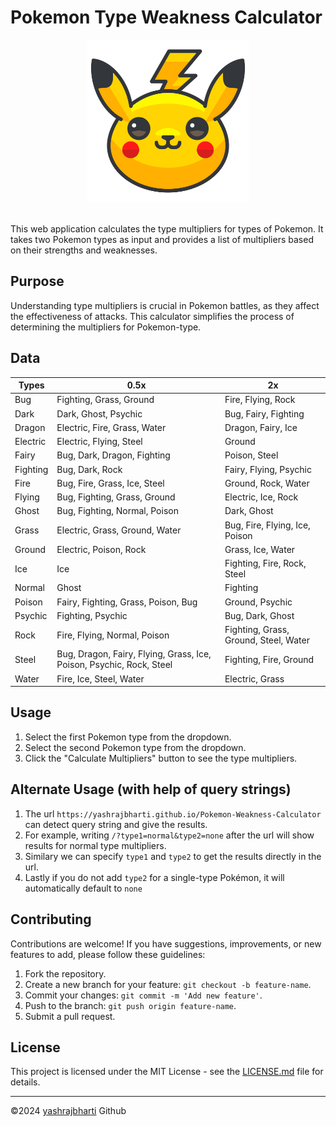 # Pokemon Type Weakness Calculator

<p align="center">
  <img src="./favicon.png" height="260px">
  <br>
  <img alt="" src="https://img.shields.io/github/license/yashrajbharti/Pokemon-Weakness-Calculator">
  <img alt="" src="https://img.shields.io/github/issues/yashrajbharti/Pokemon-Weakness-Calculator?color=blue">
  <img alt="" src="https://img.shields.io/github/forks/yashrajbharti/Pokemon-Weakness-Calculator?style=social">
  <img alt="" src="https://img.shields.io/github/languages/top/yashrajbharti/Pokemon-Weakness-Calculator?color=f0db4f">
</p>

This web application calculates the type multipliers for types of Pokemon. It takes two Pokemon types as input and provides a list of multipliers based on their strengths and weaknesses.

## Purpose

Understanding type multipliers is crucial in Pokemon battles, as they affect the effectiveness of attacks. This calculator simplifies the process of determining the multipliers for Pokemon-type.

## Data

| Types    | 0.5x                                                                 | 2x                                    |
| -------- | -------------------------------------------------------------------- | ------------------------------------- |
| Bug      | Fighting, Grass, Ground                                              | Fire, Flying, Rock                    |
| Dark     | Dark, Ghost, Psychic                                                 | Bug, Fairy, Fighting                  |
| Dragon   | Electric, Fire, Grass, Water                                         | Dragon, Fairy, Ice                    |
| Electric | Electric, Flying, Steel                                              | Ground                                |
| Fairy    | Bug, Dark, Dragon, Fighting                                          | Poison, Steel                         |
| Fighting | Bug, Dark, Rock                                                      | Fairy, Flying, Psychic                |
| Fire     | Bug, Fire, Grass, Ice, Steel                                         | Ground, Rock, Water                   |
| Flying   | Bug, Fighting, Grass, Ground                                         | Electric, Ice, Rock                   |
| Ghost    | Bug, Fighting, Normal, Poison                                        | Dark, Ghost                           |
| Grass    | Electric, Grass, Ground, Water                                       | Bug, Fire, Flying, Ice, Poison        |
| Ground   | Electric, Poison, Rock                                               | Grass, Ice, Water                     |
| Ice      | Ice                                                                  | Fighting, Fire, Rock, Steel           |
| Normal   | Ghost                                                                | Fighting                              |
| Poison   | Fairy, Fighting, Grass, Poison, Bug                                  | Ground, Psychic                       |
| Psychic  | Fighting, Psychic                                                    | Bug, Dark, Ghost                      |
| Rock     | Fire, Flying, Normal, Poison                                         | Fighting, Grass, Ground, Steel, Water |
| Steel    | Bug, Dragon, Fairy, Flying, Grass, Ice, Poison, Psychic, Rock, Steel | Fighting, Fire, Ground                |
| Water    | Fire, Ice, Steel, Water                                              | Electric, Grass                       |

## Usage

1. Select the first Pokemon type from the dropdown.
2. Select the second Pokemon type from the dropdown.
3. Click the "Calculate Multipliers" button to see the type multipliers.

## Alternate Usage (with help of query strings)

1. The url `https://yashrajbharti.github.io/Pokemon-Weakness-Calculator` can detect query string and give the results.
2. For example, writing `/?type1=normal&type2=none` after the url will show results for normal type multipliers.
3. Similary we can specify `type1` and `type2` to get the results directly in the url.
4. Lastly if you do not add `type2` for a single-type Pokémon, it will automatically default to `none`

## Contributing

Contributions are welcome! If you have suggestions, improvements, or new features to add, please follow these guidelines:

1. Fork the repository.
2. Create a new branch for your feature: `git checkout -b feature-name`.
3. Commit your changes: `git commit -m 'Add new feature'`.
4. Push to the branch: `git push origin feature-name`.
5. Submit a pull request.

## License

This project is licensed under the MIT License - see the [LICENSE.md](https://github.com/yashrajbharti/Pokemon-Weakness-Calculator/blob/main/LICENSE) file for details.

---

©2024 [yashrajbharti](https://github.com/yashrajbharti) Github
